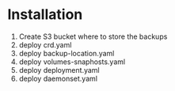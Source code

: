 # Installation

1. Create S3 bucket where to store the backups
2. deploy crd.yaml
3. deploy backup-location.yaml
4. deploy volumes-snaphosts.yaml
5. deploy deployment.yaml
5. deploy daemonset.yaml
